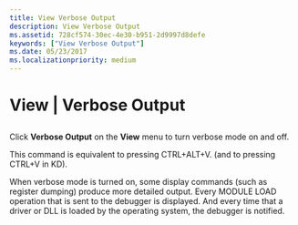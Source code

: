 ```yaml
---
title: View Verbose Output
description: View Verbose Output
ms.assetid: 728cf574-30ec-4e30-b951-2d9997d8defe
keywords: ["View Verbose Output"]
ms.date: 05/23/2017
ms.localizationpriority: medium
---
```


# View | Verbose Output


## <span id="ddk_view_verbose_output_dbg"></span><span id="DDK_VIEW_VERBOSE_OUTPUT_DBG"></span>


Click **Verbose Output** on the **View** menu to turn verbose mode on and off.

This command is equivalent to pressing CTRL+ALT+V. (and to pressing CTRL+V in KD).

When verbose mode is turned on, some display commands (such as register dumping) produce more detailed output. Every MODULE LOAD operation that is sent to the debugger is displayed. And every time that a driver or DLL is loaded by the operating system, the debugger is notified.

 

 





